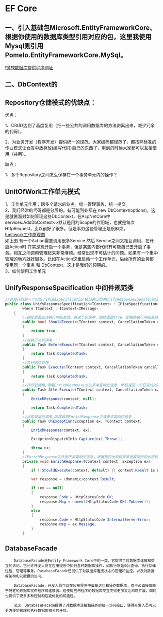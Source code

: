 EF Core
====
## 一、引入基础包Microsoft.EntityFrameworkCore、根据你使用的数据库类型引用对应的包，这里我使用Mysql则引用Pomelo.EntityFrameworkCore.MySql。  

[!微软数据库提供程序网址](https://learn.microsoft.com/zh-cn/ef/core/providers/?tabs=dotnet-core-clia)

## 二、DbContext的


## Repository仓储模式的优缺点：
  优点：
  
  1、CRUD达到了高度复用（把一些公共的调用数据库的方法剥离出来，减少冗余的代码）。
  
  2、为业务开发（程序开发）提供统一的规范。大家编码都规范了，都按照标准的作业模式让仓库中放存放(编写代码)自己的东西了，用到的时候大家都可以互相借用（共用）。
  
  缺点：    
  
  1、多个Repository之间怎么保存在一个事务单元内的操作？    
##  UnitOfWork工作单元模式
  1、工作单元作用：跨多个请求的业务，统一管理事务，统一提交。  
  2、我们经常的代码都是分层的，有可能到处都在 new DbContext(options)，这是就要面对如何管理这些DbContext，在AspNetCore中 services.AddDbContext<>默认是用的Scope的作用域，也就是每次HttpRequest，比以前好了很多。但是事务这些管理还是很麻烦。  
  [!unitwork工作原理图]()  
  如上图 有一个Action需要调用很多Service 然后 Service之间又相互调用，在开启Action时 其实是想开启一个事务，但是某些内部代码有可能自己去开启了事务。相互之间调用管理起来非常麻烦。经常出现不可估计的问题。如果有一个集中管理的地方就好很多。比如在Action这里启动一个工作单元，后续所有的业务都使用同一个事务 和 DbContext，这才是我们的预期的。  
  3、如何使用工作单元
  
## UnifyResponseSpacification 中间件规范类
```C#
//这段代码是一个实现了IPipeSpecification接口的泛型类UnifyResponseSpecification<TContext>。该类用于统一处理响应，包括在执行前、执行中、执行后以及出现异常时的处理。
public class UnifyResponseSpecification<TContext> : IPipeSpecification<TContext>
        where TContext : IContext<IMessage>
    {
        //确定是否应该执行响应处理。在这个实现中，始终返回true，即始终执行响应处理。
        public bool ShouldExecute(TContext context, CancellationToken cancellationToken)
        {
            return true;
        }
        //在执行之前调用
        public Task BeforeExecute(TContext context, CancellationToken cancellationToken)
        {
            return Task.CompletedTask;
        }
        //执行响应处理
        public Task Execute(TContext context, CancellationToken cancellationToken)
        {
            return Task.CompletedTask;
        }
        //执行后调用,调用EnrichResponse方法来丰富响应信息，然后返回一个已完成的Task。
        public Task AfterExecute(TContext context, CancellationToken cancellationToken)
        {
            EnrichResponse(context, null);

            return Task.CompletedTask;
        }
        //出现异常时调用,同样调用EnrichResponse方法来丰富响应信息
        public Task OnException(Exception ex, TContext context)
        {
            EnrichResponse(context, ex);

            ExceptionDispatchInfo.Capture(ex).Throw();

            throw ex;
        }
        //EnrichResponse方法用于丰富响应信息，根据是否出现异常来设置响应的状态码和消息。如果未出现异常，则将状态码设置为OK，消息设置为OK；如果出现异常，则将状态码设置为InternalServerError，消息设置为异常的消息。
        private void EnrichResponse(TContext context, Exception ex)
        {
            if (!ShouldExecute(context, default) || context.Result is not CommonResponse) return;

            var response = (dynamic)context.Result;

            if (ex == null)
            {
                response.Code = HttpStatusCode.OK;
                response.Msg = nameof(HttpStatusCode.OK).ToLower();
            }
            else
            {
                response.Code = HttpStatusCode.InternalServerError;
                response.Msg = ex.Message;
            }
        }

```
## DatabaseFacade
```
    DatabaseFacade是Entity Framework Core中的一类，它提供了对数据库连接和交互的访问。它允许开发人员在应用程序中执行各种数据库操作，如执行原始SQL查询、执行存储过程、管理等事务。DatabaseFacade还提供了对数据库连接状态的管理和监控，以及对数据库架构和元数据的访问。

    DatabaseFacade，开发人员可以在应用程序中直接访问和操作数据库，而不必直接依赖于特定的数据库提供程序或连接器。这使得应用程序的数据库交互变得更加灵活和可扩展，同时也提供了更多多种控制和性能优化的可能性。
    
    总之，DatabaseFacade提供了对数据库连接和操作的统一访问接口，使得开发人员可以更方便地管理和执行数据库相关的任务。
```
